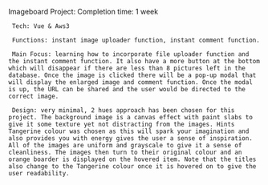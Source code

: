 Imageboard Project:
Completion time: 1 week

     Tech: Vue & Aws3

     Functions: instant image uploader function, instant comment function.

     Main Focus: learning how to incorporate file uploader function and the instant comment function. It also have a more button at the bottom which will disappear if there are less than 8 pictures left in the database. Once the image is clicked there will be a pop-up modal that will display the enlarged image and comment function. Once the modal is up, the URL can be shared and the user would be directed to the correct image.

     Design: very minimal, 2 hues approach has been chosen for this project. The background image is a canvas effect with paint slabs to give it some texture yet not distracting from the images. Hints Tangerine colour was chosen as this will spark your imagination and also provides you with energy gives the user a sense of inspiration. All of the images are uniform and grayscale to give it a sense of cleanliness. The images then turn to their original colour and an orange boarder is displayed on the hovered item. Note that the titles also change to the Tangerine colour once it is hovered on to give the user readability.
